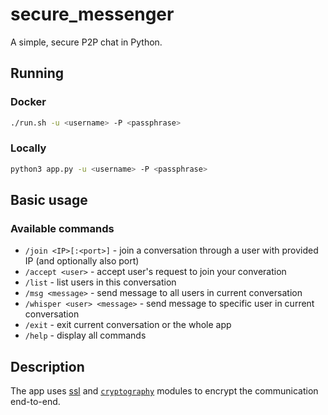 # secure_messenger
A simple, secure P2P chat in Python.

## Running
### Docker
```bash
./run.sh -u <username> -P <passphrase>
```

### Locally
```bash
python3 app.py -u <username> -P <passphrase>
```

## Basic usage
### Available commands
- `/join <IP>[:<port>]` - join a conversation through a user with provided IP (and optionally also port)
- `/accept <user>` - accept user's request to join your converation
- `/list` - list users in this conversation
- `/msg <message>` - send message to all users in current conversation
- `/whisper <user> <message>` - send message to specific user in current conversation
- `/exit` - exit current conversation or the whole app 
- `/help` - display all commands 

## Description
The app uses [ssl](https://docs.python.org/3/library/ssl.html) and [`cryptography`](https://cryptography.io/en/latest/) modules to encrypt the communication end-to-end.
